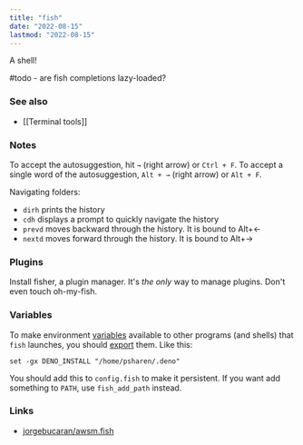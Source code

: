 ```yaml
---
title: "fish"
date: "2022-08-15"
lastmod: "2022-08-15"
---
```


A shell!

#todo - are fish completions lazy-loaded?

### See also
- [[Terminal tools]]

### Notes
To accept the autosuggestion, hit `→` (right arrow) or `Ctrl + F`. To accept a single word of the autosuggestion, `Alt + →` (right arrow) or `Alt + F`.

Navigating folders:
- `dirh` prints the history
- `cdh` displays a prompt to quickly navigate the history
- `prevd` moves backward through the history. It is bound to Alt+←
- `nextd` moves forward through the history. It is bound to Alt+→

### Plugins
Install fisher, a plugin manager. It's *the only* way to manage plugins. Don't even touch oh-my-fish.

### Variables
To make environment [variables](https://fishshell.com/docs/current/language.html#variables) available to other programs (and shells) that `fish` launches, you should [export](https://fishshell.com/docs/current/language.html#variables-export) them. Like this:
```shell
set -gx DENO_INSTALL "/home/psharen/.deno"
```

You should add this to `config.fish` to make it persistent. If you want add something to `PATH`, use `fish_add_path` instead.

### Links
- [jorgebucaran/awsm.fish](https://github.com/jorgebucaran/awsm.fish)
